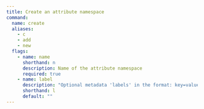 ```yaml
---
title: Create an attribute namespace
command:
  name: create
  aliases:
    - c
    - add
    - new
  flags:
    - name: name
      shorthand: n
      description: Name of the attribute namespace
      required: true
    - name: label
      description: "Optional metadata 'labels' in the format: key=value"
      shorthand: l
      default: ""
---
```


